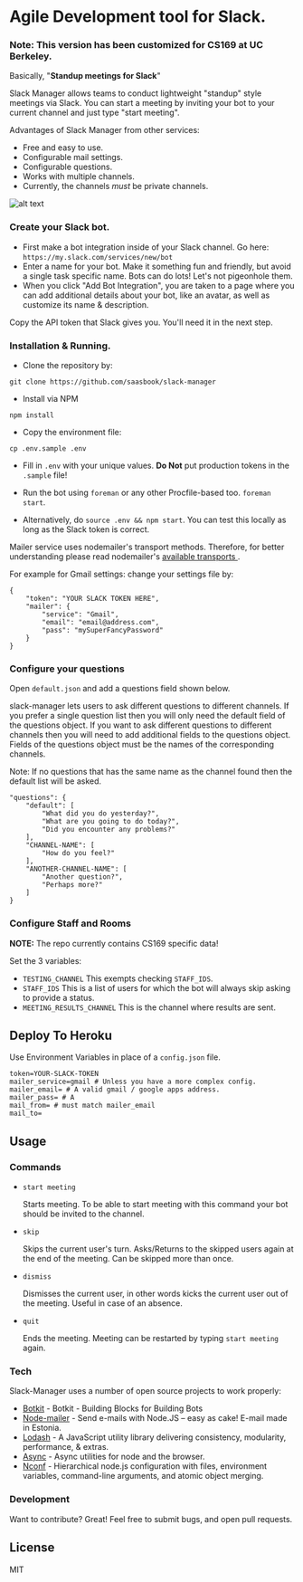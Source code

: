 # Agile Development tool for Slack.

### Note: This version has been customized for CS169 at UC Berkeley.

Basically, "**Standup meetings for Slack**"

Slack Manager allows teams to conduct lightweight "standup" style meetings via Slack. You can start a meeting by inviting your bot to your current channel and just type "start meeting".

Advantages of Slack Manager from other services:
  - Free and easy to use.
  - Configurable mail settings.
  - Configurable questions.
  - Works with multiple channels.
  - Currently, the channels *must* be private channels.

![alt text](http://new.tinygrab.com/783f33d7b18d7bcd72f1de9785bcbf86e10c3eb82a.png "Slack-Manager")

### Create your Slack bot.

  - First make a bot integration inside of your Slack channel. Go here: `https://my.slack.com/services/new/bot`
  - Enter a name for your bot. Make it something fun and friendly, but avoid a single task specific name. Bots can do lots! Let's not pigeonhole them.
  - When you click "Add Bot Integration", you are taken to a page where you can add additional details about your bot, like an avatar, as well as customize its name & description.

Copy the API token that Slack gives you. You'll need it in the next step.

### Installation & Running.

* Clone the repository by:
```
git clone https://github.com/saasbook/slack-manager
```

* Install via NPM
```
npm install
```

* Copy the environment file:
```
cp .env.sample .env
```

* Fill in `.env` with your unique values. **Do Not** put production tokens in the `.sample` file!

* Run the bot using `foreman` or any other Procfile-based too. `foreman start`.

* Alternatively, do `source .env && npm start`. You can test this locally as long as the Slack token is correct.

Mailer service uses nodemailer's transport methods. Therefore, for better understanding please read nodemailer's [available transports ](https://github.com/nodemailer/Nodemailer#available-transports).

For example for Gmail settings: change your settings file by:
```
{
    "token": "YOUR SLACK TOKEN HERE",
    "mailer": {
        "service": "Gmail",
        "email": "email@address.com",
        "pass": "mySuperFancyPassword"
    }
}
```

### Configure your questions

Open `default.json` and add a questions field shown below.

slack-manager lets users to ask different questions to different channels. If you prefer a single question list
then you will only need the default field of the questions object. If you want to ask different questions to different channels
then you will need to add additional fields to the questions object. Fields of the questions object must be the names of the
corresponding channels.

Note: If no questions that has the same name as the channel found then the default list will be asked.

```
"questions": {
    "default": [
        "What did you do yesterday?",
        "What are you going to do today?",
        "Did you encounter any problems?"
    ],
    "CHANNEL-NAME": [
        "How do you feel?"
    ],
    "ANOTHER-CHANNEL-NAME": [
        "Another question?",
        "Perhaps more?"
    ]
}
```

### Configure Staff and Rooms

**NOTE:** The repo currently contains CS169 specific data!

Set the 3 variables:
* `TESTING_CHANNEL` This exempts checking `STAFF_IDS`.
* `STAFF_IDS` This is a list of users for which the bot will always skip asking to provide a status.
* `MEETING_RESULTS_CHANNEL` This is the channel where results are sent.

## Deploy To Heroku

Use Environment Variables in place of a `config.json` file.

```
token=YOUR-SLACK-TOKEN
mailer_service=gmail # Unless you have a more complex config.
mailer_email= # A valid gmail / google apps address.
mailer_pass= # A
mail_from= # must match mailer_email
mail_to=
```

## Usage

### Commands

- ``` start meeting ```

    Starts meeting. To be able to start meeting with this command your bot should be invited to the channel.

- ``` skip ```

    Skips the current user's turn. Asks/Returns to the skipped users again at the end of the meeting. Can be skipped more than once.

- ``` dismiss ```

    Dismisses the current user, in other words kicks the current user out of the meeting. Useful in case of an absence.

- ``` quit ```

    Ends the meeting. Meeting can be restarted by typing ``` start meeting ``` again.

### Tech

Slack-Manager uses a number of open source projects to work properly:

* [Botkit](https://github.com/howdyai/botkit) - Botkit - Building Blocks for Building Bots
* [Node-mailer](https://github.com/andris9/Nodemailer) - Send e-mails with Node.JS – easy as cake! E-mail made in Estonia.
* [Lodash](https://github.com/lodash/lodash) - A JavaScript utility library delivering consistency, modularity, performance, & extras.
* [Async](https://github.com/caolan/async) - Async utilities for node and the browser.
* [Nconf](https://github.com/indexzero/nconf) - Hierarchical node.js configuration with files, environment variables, command-line arguments, and atomic object merging.

### Development

Want to contribute? Great! Feel free to submit bugs, and open pull requests.

## License

MIT
